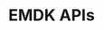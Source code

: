 ---
title: EMDK APIs
description: EMDK apps can access device hardware through Android intents or native APIs.
layout: list-apis.html
product: 'EMDK for Android'
productversion: '7.3'
automenu:
  items:
    - title: EMDK APIs
      items:
        - title: Android Intent APIs
          url: ../intents
        - title: Native APIs 
          url: ../api
---